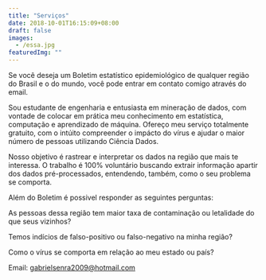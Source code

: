 ```yaml
---
title: "Serviços"
date: 2018-10-01T16:15:09+08:00
draft: false
images: 
  - /essa.jpg
featuredImg: ""
---
```


Se você deseja um Boletim estatístico epidemiológico de qualquer região do Brasil e o do mundo, você pode entrar em contato comigo através do email.

Sou estudante de engenharia e entusiasta em mineração de dados, com vontade de colocar em prática meu conhecimento em estatística, computação e aprendizado de máquina. Ofereço meu serviço totalmente gratuito, com o intúito compreender o impácto do vírus e ajudar o maior número de pessoas utilizando Ciência Dados.

Nosso objetivo é rastrear e interpretar os dados na região que mais te interessa. O trabalho é 100% voluntário buscando extrair informação apartir dos dados pré-processados, entendendo, também, como o seu problema se comporta.


Além do Boletim é possivel responder as seguintes perguntas:

As pessoas dessa região tem maior taxa de contaminação ou letalidade do que seus vizinhos?

Temos indícios de falso-positivo ou falso-negativo na minha região?

Como o vírus se comporta em relação ao meu estado ou país?

Email:
gabrielsenra2009@hotmail.com